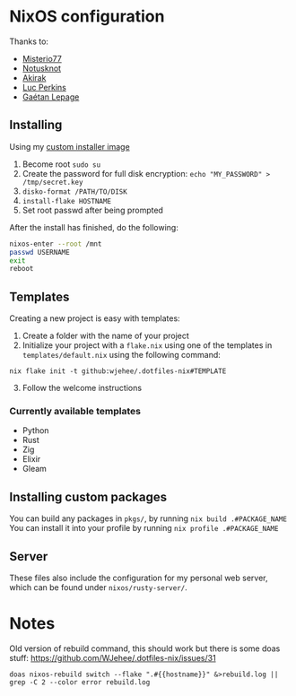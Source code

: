 # NixOS configuration

Thanks to:
- [Misterio77](https://github.com/Misterio77)
- [Notusknot](https://github.com/notusknot)
- [Akirak](https://github.com/akirak)
- [Luc Perkins](https://github.com/the-nix-way)
- [Gaétan Lepage](https://github.com/GaetanLepage)

## Installing

Using my [custom installer image](https://github.com/WJehee/nixos-installer)

1. Become root `sudo su`
2. Create the password for full disk encryption: `echo "MY_PASSWORD" > /tmp/secret.key`
3. `disko-format /PATH/TO/DISK`
4. `install-flake HOSTNAME`
5. Set root passwd after being prompted

After the install has finished, do the following:  
```sh
nixos-enter --root /mnt
passwd USERNAME
exit
reboot
```

## Templates

Creating a new project is easy with templates:

1. Create a folder with the name of your project
2. Initialize your project with a `flake.nix` using one of the templates in `templates/default.nix` using the following command:

```
nix flake init -t github:wjehee/.dotfiles-nix#TEMPLATE
```

3. Follow the welcome instructions

### Currently available templates

- Python
- Rust
- Zig
- Elixir
- Gleam

## Installing custom packages

You can build any packages in `pkgs/`, by running `nix build .#PACKAGE_NAME`  
You can install it into your profile by running `nix profile .#PACKAGE_NAME`

## Server

These files also include the configuration for my personal web server,
which can be found under `nixos/rusty-server/`.

# Notes

Old version of rebuild command, this should work but there is some doas stuff: https://github.com/WJehee/.dotfiles-nix/issues/31

`doas nixos-rebuild switch --flake ".#{{hostname}}" &>rebuild.log || grep -C 2 --color error rebuild.log`

